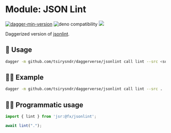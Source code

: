 # Module: JSON Lint

[![dagger-min-version](https://shield.fluentci.io/dagger/v0.11.7)](https://dagger.io)
![deno compatibility](https://shield.deno.dev/deno/^1.41)
[![](https://jsr.io/badges/@fx/jsonlint)](https://jsr.io/@fx/jsonlint)

Daggerized version of [jsonlint](https://github.com/zaach/jsonlint).

## 🚀 Usage

```sh
dagger -m github.com/tsirysndr/daggerverse/jsonlint call lint --src <source>
```

## 🧑‍🔬 Example

```sh
dagger -m github.com/tsirysndr/daggerverse/jsonlint call lint --src .
```

## 🧑‍💻 Programmatic usage

```typescript
import { lint } from 'jsr:@fx/jsonlint';

await lint(".");
```
